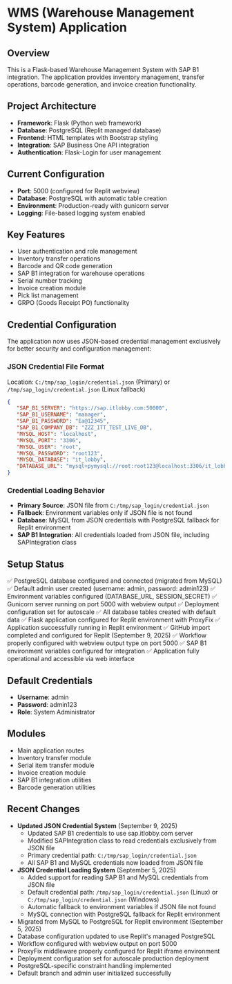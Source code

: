 # WMS (Warehouse Management System) Application

## Overview
This is a Flask-based Warehouse Management System with SAP B1 integration. The application provides inventory management, transfer operations, barcode generation, and invoice creation functionality.

## Project Architecture
- **Framework**: Flask (Python web framework)
- **Database**: PostgreSQL (Replit managed database)
- **Frontend**: HTML templates with Bootstrap styling
- **Integration**: SAP Business One API integration
- **Authentication**: Flask-Login for user management

## Current Configuration
- **Port**: 5000 (configured for Replit webview)
- **Database**: PostgreSQL with automatic table creation
- **Environment**: Production-ready with gunicorn server
- **Logging**: File-based logging system enabled

## Key Features
- User authentication and role management
- Inventory transfer operations
- Barcode and QR code generation
- SAP B1 integration for warehouse operations
- Serial number tracking
- Invoice creation module
- Pick list management
- GRPO (Goods Receipt PO) functionality

## Credential Configuration
The application now uses JSON-based credential management exclusively for better security and configuration management:

### JSON Credential File Format
Location: `C:/tmp/sap_login/credential.json` (Primary) or `/tmp/sap_login/credential.json` (Linux fallback)

```json
{
   "SAP_B1_SERVER": "https://sap.itlobby.com:50000",
   "SAP_B1_USERNAME": "manager",
   "SAP_B1_PASSWORD": "Ea@12345",
   "SAP_B1_COMPANY_DB": "ZZZ_ITT_TEST_LIVE_DB",
   "MYSQL_HOST": "localhost",
   "MYSQL_PORT": "3306",
   "MYSQL_USER": "root",
   "MYSQL_PASSWORD": "root123",
   "MYSQL_DATABASE": "it_lobby",
   "DATABASE_URL": "mysql+pymysql://root:root123@localhost:3306/it_lobby"
}
```

### Credential Loading Behavior
- **Primary Source**: JSON file from `C:/tmp/sap_login/credential.json`
- **Fallback**: Environment variables only if JSON file is not found
- **Database**: MySQL from JSON credentials with PostgreSQL fallback for Replit environment
- **SAP B1 Integration**: All credentials loaded from JSON file, including SAPIntegration class

## Setup Status
✅ PostgreSQL database configured and connected (migrated from MySQL)
✅ Default admin user created (username: admin, password: admin123)
✅ Environment variables configured (DATABASE_URL, SESSION_SECRET)
✅ Gunicorn server running on port 5000 with webview output
✅ Deployment configuration set for autoscale
✅ All database tables created with default data
✅ Flask application configured for Replit environment with ProxyFix
✅ Application successfully running in Replit environment
✅ GitHub import completed and configured for Replit (September 9, 2025)
✅ Workflow properly configured with webview output type on port 5000
✅ SAP B1 environment variables configured for integration
✅ Application fully operational and accessible via web interface

## Default Credentials
- **Username**: admin
- **Password**: admin123
- **Role**: System Administrator

## Modules
- Main application routes
- Inventory transfer module
- Serial item transfer module
- Invoice creation module
- SAP B1 integration utilities
- Barcode generation utilities

## Recent Changes
- **Updated JSON Credential System** (September 9, 2025)
  - Updated SAP B1 credentials to use sap.itlobby.com server
  - Modified SAPIntegration class to read credentials exclusively from JSON file
  - Primary credential path: `C:/tmp/sap_login/credential.json`
  - All SAP B1 and MySQL credentials now loaded from JSON file
- **JSON Credential Loading System** (September 5, 2025)
  - Added support for reading SAP B1 and MySQL credentials from JSON file
  - Default credential path: `/tmp/sap_login/credential.json` (Linux) or `C:/tmp/sap_login/credential.json` (Windows)
  - Automatic fallback to environment variables if JSON file not found
  - MySQL connection with PostgreSQL fallback for Replit environment
- Migrated from MySQL to PostgreSQL for Replit environment (September 5, 2025)
- Database configuration updated to use Replit's managed PostgreSQL
- Workflow configured with webview output on port 5000
- ProxyFix middleware properly configured for Replit iframe environment
- Deployment configuration set for autoscale production deployment
- PostgreSQL-specific constraint handling implemented
- Default branch and admin user initialized successfully